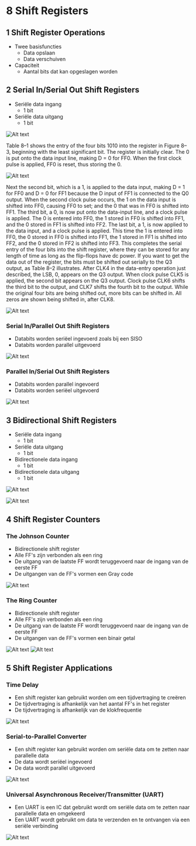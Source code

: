 # 8 Shift Registers

## 1 Shift Register Operations

* Twee basisfuncties
    * Data opslaan
    * Data verschuiven
* Capaciteit
    * Aantal bits dat kan opgeslagen worden

## 2 Serial In/Serial Out Shift Registers

* Seriële data ingang
    * 1 bit
* Seriële data uitgang
    * 1 bit

![Alt text](afbeeldingen/8_image.png)

Table 8–1 shows the entry of the four bits 1010 into the register in Figure 8–3, beginning with the least significant bit. The register is initially clear. 
The 0 is put onto the data input line, making D = 0 for FF0. When the first clock pulse is applied, FF0 is reset, thus storing the 0.

![Alt text](afbeeldingen/8_image_1.png)

Next the second bit, which is a 1, is applied to the data input, making D = 1 for FF0 and D = 0 for FF1 because the D input of FF1 is connected to the Q0 output. 
When the second clock pulse occurs, the 1 on the data input is shifted into FF0, causing FF0 to set; and the 0 that was in FF0 is shifted into FF1.
The third bit, a 0, is now put onto the data-input line, and a clock pulse is applied. The 0 is entered into FF0, the 1 stored in FF0 is shifted into FF1, and the 0 stored in FF1 is
shifted into FF2. The last bit, a 1, is now applied to the data input, and a clock pulse is applied. 
This time the 1 is entered into FF0, the 0 stored in FF0 is shifted into FF1, the 1 stored in FF1 is
shifted into FF2, and the 0 stored in FF2 is shifted into FF3. This completes the serial entry
of the four bits into the shift register, where they can be stored for any length of time as long
as the flip-flops have dc power.
If you want to get the data out of the register, the bits must be shifted out serially to the
Q3 output, as Table 8–2 illustrates. After CLK4 in the data-entry operation just described,
the LSB, 0, appears on the Q3 output. When clock pulse CLK5 is applied, the second bit
appears on the Q3 output. Clock pulse CLK6 shifts the third bit to the output, and CLK7
shifts the fourth bit to the output. While the original four bits are being shifted out, more
bits can be shifted in. All zeros are shown being shifted in, after CLK8.

![Alt text](afbeeldingen/8_image_2.png)

### Serial In/Parallel Out Shift Registers

* Databits worden seriëel ingevoerd zoals bij een SISO
* Databits worden parallel uitgevoerd

![Alt text](afbeeldingen/8_image_3.png)

### Parallel In/Serial Out Shift Registers

* Databits worden parallel ingevoerd
* Databits worden seriëel uitgevoerd

![Alt text](afbeeldingen/8_image_4.png)

## 3 Bidirectional Shift Registers

* Seriële data ingang
    * 1 bit
* Seriële data uitgang
    * 1 bit
* Bidirectionele data ingang
    * 1 bit
* Bidirectionele data uitgang
    * 1 bit

![Alt text](afbeeldingen/8_image_5.png)

![Alt text](afbeeldingen/8_image_6.png)

## 4 Shift Register Counters

### The Johnson Counter

* Bidirectionele shift register
* Alle FF's zijn verbonden als een ring
* De uitgang van de laatste FF wordt teruggevoerd naar de ingang van de eerste FF
* De uitgangen van de FF's vormen een Gray code

![Alt text](afbeeldingen/8_image_7.png)

### The Ring Counter

* Bidirectionele shift register
* Alle FF's zijn verbonden als een ring
* De uitgang van de laatste FF wordt teruggevoerd naar de ingang van de eerste FF
* De uitgangen van de FF's vormen een binair getal

![Alt text](afbeeldingen/8_image_8.png)
![Alt text](afbeeldingen/8_image_9.png)

## 5 Shift Register Applications

### Time Delay

* Een shift register kan gebruikt worden om een tijdvertraging te creëren
* De tijdvertraging is afhankelijk van het aantal FF's in het register
* De tijdvertraging is afhankelijk van de klokfrequentie

![Alt text](afbeeldingen/8_image_10.png)

### Serial-to-Parallel Converter

* Een shift register kan gebruikt worden om seriële data om te zetten naar parallelle data
* De data wordt seriëel ingevoerd
* De data wordt parallel uitgevoerd

![Alt text](afbeeldingen/8_image_11.png)

### Universal Asynchronous Receiver/Transmitter (UART)

* Een UART is een IC dat gebruikt wordt om seriële data om te zetten naar parallelle data en omgekeerd
* Een UART wordt gebruikt om data te verzenden en te ontvangen via een seriële verbinding

![Alt text](afbeeldingen/8_image_12.png)